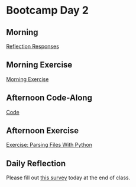 # Bootcamp Day 2

## Morning 

[Reflection Responses](https://docs.google.com/presentation/d/1fJZJEXB3m_R12aymiz0Fu7B2kDJdhEfFrwJn4PDild0/edit?usp=sharing)

## Morning Exercise

[Morning Exercise](../assignments/bootcamp/unix-explore-text-files/assignment/index.md)

## Afternoon Code-Along

[Code](https://github.com/bxlab/cmdb-quantbio/tree/main/assignments/bootcamp/parsing-files-with-python/slides_asynchronous_or_livecoding_resources)

## Afternoon Exercise

[Exercise: Parsing Files With Python](../assignments/bootcamp/parsing-files-with-python/assignment/index.md)

## Daily Reflection

Please fill out [this survey](https://forms.gle/JtFJ9qV6wumP2vPY6) today at the end of class. 
